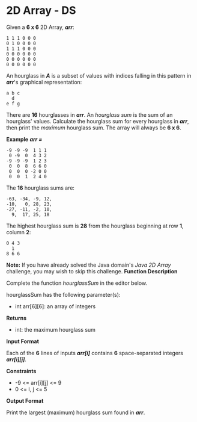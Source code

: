 # 2D Array - DS

Given a **6 x 6** 2D Array, ***arr***:
```
1 1 1 0 0 0
0 1 0 0 0 0
1 1 1 0 0 0
0 0 0 0 0 0
0 0 0 0 0 0
0 0 0 0 0 0
```

An hourglass in ***A*** is a subset of values with indices falling in this pattern in ***arr***'s graphical representation:
```
a b c
  d
e f g
```

There are **16** hourglasses in ***arr***. An _hourglass sum_ is the sum of an hourglass' values. Calculate the hourglass sum for every hourglass in ***arr***, then print the _maximum_ hourglass sum. The array will always be **6 x 6**.

**Example**
***arr =***
```
-9 -9 -9  1 1 1 
 0 -9  0  4 3 2
-9 -9 -9  1 2 3
 0  0  8  6 6 0
 0  0  0 -2 0 0
 0  0  1  2 4 0
```

The **16** hourglass sums are:
```
-63, -34, -9, 12, 
-10,   0, 28, 23, 
-27, -11, -2, 10, 
  9,  17, 25, 18
```

The highest hourglass sum is **28** from the hourglass beginning at row **1**, column **2**:
```
0 4 3
  1
8 6 6
```

**Note:** If you have already solved the Java domain's _Java 2D Array_ challenge, you may wish to skip this challenge.
**Function Description**

Complete the function _hourglassSum_ in the editor below.

hourglassSum has the following parameter(s):

-   int arr[6][6]: an array of integers

**Returns**

-   int: the maximum hourglass sum

**Input Format**

Each of the **6** lines of inputs ***arr[i]*** contains **6** space-separated integers ***arr[i][j]***.

**Constraints**
- -9 <= arr[i][j] <= 9
- 0 <= i, j <= 5

**Output Format**

Print the largest (maximum) hourglass sum found in ***arr***.
